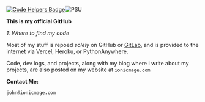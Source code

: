 [![Code Helpers Badge](https://www.codetriage.com/codetriage/codetriage/badges/users.svg)](https://codetriage.com/codetriage/codetriage)![PSU](https://img.shields.io/badge/We_Are_Penn_State?style=flat-square&logo=%3Csvg%20role%3D%22img%22%20viewBox%3D%220%200%2024%2024%22%20xmlns%3D%22http%3A%2F%2Fwww.w3.org%2F2000%2Fsvg%22%3E%3Ctitle%3EPinboard%3C%2Ftitle%3E%3Cpath%20d%3D%22M13.352%2014.585l-4.509%204.614.72-4.062L3.428%207.57%200%207.753%207.58%200v2.953l7.214%206.646%204.513-1.105-4.689%204.982L24%2024l-10.648-9.415z%22%2F%3E%3C%2Fsvg%3E&logoColor=%23041E42&logoSize=auto)


**This is my official GitHub** 

*1: Where to find my code*

Most of my stuff is repoed *solely* on GitHub or [GitLab](https://gitlab.com/ionicmage), and is provided to the internet via Vercel, Heroku, or PythonAnywhere. 

Code, dev logs, and projects, along with my blog where i write about my projects, are also posted on my website at ```ionicmage.com```

**Contact Me:**

```john@ionicmage.com```
